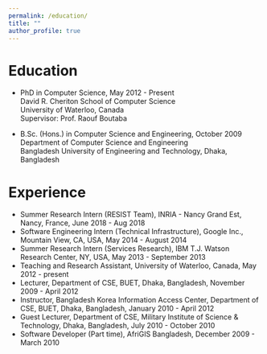 ```yaml
---
permalink: /education/
title: ""
author_profile: true
---
```

# Education
- PhD in Computer Science, May 2012 - Present</br>
David R. Cheriton School of Computer Science</br>
University of Waterloo, Canada</br>
Supervisor: Prof. Raouf Boutaba

- B.Sc. (Hons.) in Computer Science and Engineering, October 2009</br>
Department of Computer Science and Engineering</br> 
Bangladesh University of Engineering and Technology, Dhaka, Bangladesh

# Experience
- Summer Research Intern (RESIST Team), INRIA - Nancy Grand Est, Nancy, France, June 2018 - Aug 2018
- Software Engineering Intern (Technical Infrastructure), Google Inc., Mountain View, CA, USA, May 2014 - August 2014
- Summer Research Intern (Services Research), IBM T.J. Watson Research Center, NY, USA, May 2013 - September 2013
- Teaching and Research Assistant, University of Waterloo, Canada, May 2012 - present
- Lecturer, Department of CSE, BUET, Dhaka, Bangladesh, November 2009 - April 2012
- Instructor, Bangladesh Korea Information Access Center, Department of CSE, BUET, Dhaka, Bangladesh, January 2010 - April 2012
- Guest Lecturer, Department of CSE, Military Institute of Science & Technology, Dhaka, Bangladesh, July 2010 - October 2010
- Software Developer (Part time), AfriGIS Bangladesh, December 2009 - March 2010

